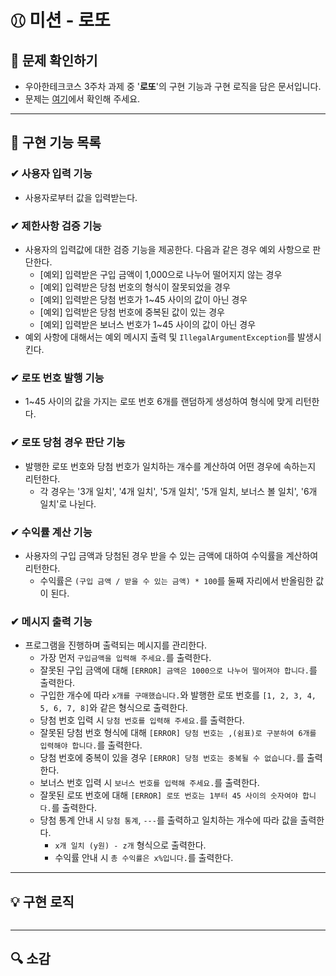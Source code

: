 # ⚾︎ 미션 - 로또


## 👀 문제 확인하기
- 우아한테크코스 3주차 과제 중 '**로또**'의 구현 기능과 구현 로직을 담은 문서입니다.
- 문제는 [여기](https://github.com/woowacourse-precourse/java-lotto)에서 확인해 주세요.

---

## 🌟 구현 기능 목록

### ✔ 사용자 입력 기능
- 사용자로부터 값을 입력받는다.

### ✔ 제한사항 검증 기능
- 사용자의 입력값에 대한 검증 기능을 제공한다. 다음과 같은 경우 예외 사항으로 판단한다.
  - [예외] 입력받은 구입 금액이 1,000으로 나누어 떨어지지 않는 경우
  - [예외] 입력받은 당첨 번호의 형식이 잘못되었을 경우
  - [예외] 입력받은 당첨 번호가 1~45 사이의 값이 아닌 경우
  - [예외] 입력받은 당첨 번호에 중복된 값이 있는 경우
  - [예외] 입력받은 보너스 번호가 1~45 사이의 값이 아닌 경우
- 예외 사항에 대해서는 예외 메시지 출력 및 `IllegalArgumentException`를 발생시킨다.

### ✔ 로또 번호 발행 기능
- 1~45 사이의 값을 가지는 로또 번호 6개를 랜덤하게 생성하여 형식에 맞게 리턴한다.

### ✔ 로또 당첨 경우 판단 기능
- 발행한 로또 번호와 당첨 번호가 일치하는 개수를 계산하여 어떤 경우에 속하는지 리턴한다.
  - 각 경우는 '3개 일치', '4개 일치', '5개 일치', '5개 일치, 보너스 볼 일치', '6개 일치'로 나뉜다.

### ✔ 수익률 계산 기능
- 사용자의 구입 금액과 당첨된 경우 받을 수 있는 금액에 대하여 수익률을 계산하여 리턴한다.
  - 수익률은 `(구입 금액 / 받을 수 있는 금액) * 100`를 둘째 자리에서 반올림한 값이 된다.

### ✔ 메시지 출력 기능 
- 프로그램을 진행하며 출력되는 메시지를 관리한다.
  - 가장 먼저 `구입금액을 입력해 주세요.`를 출력한다.
  - 잘못된 구입 금액에 대해 `[ERROR] 금액은 1000으로 나누어 떨어져야 합니다.`를 출력한다.
  - 구입한 개수에 따라 `x개를 구매했습니다.`와 발행한 로또 번호를 `[1, 2, 3, 4, 5, 6, 7, 8]`와 같은 형식으로 출력한다.
  - 당첨 번호 입력 시 `당첨 번호를 입력해 주세요.`를 출력한다.
  - 잘못된 당첨 번호 형식에 대해 `[ERROR] 당첨 번호는 ,(쉼표)로 구분하여 6개를 입력해야 합니다.`를 출력한다.
  - 당첨 번호에 중복이 있을 경우 `[ERROR] 당첨 번호는 중복될 수 없습니다.`를 출력한다.
  - 보너스 번호 입력 시 `보너스 번호를 입력해 주세요.`를 출력한다.
  - 잘못된 로또 번호에 대해 `[ERROR] 로또 번호는 1부터 45 사이의 숫자여야 합니다.`를 출력한다.
  - 당첨 통계 안내 시 `당첨 통계`, `---`를 출력하고 일치하는 개수에 따라 값을 출력한다.
    - `x개 일치 (y원) - z개` 형식으로 출력한다.
    - 수익률 안내 시 `총 수익률은 x%입니다.`를 출력한다.
---

## 💡 구현 로직
~~~

~~~

---

## 🔍 소감
